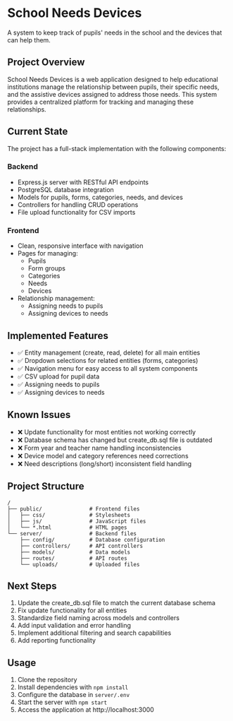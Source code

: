 # School Needs Devices

A system to keep track of pupils' needs in the school and the devices that can help them.

## Project Overview

School Needs Devices is a web application designed to help educational institutions manage the relationship between pupils, their specific needs, and the assistive devices assigned to address those needs. This system provides a centralized platform for tracking and managing these relationships.

## Current State

The project has a full-stack implementation with the following components:

### Backend
- Express.js server with RESTful API endpoints
- PostgreSQL database integration
- Models for pupils, forms, categories, needs, and devices
- Controllers for handling CRUD operations
- File upload functionality for CSV imports

### Frontend
- Clean, responsive interface with navigation
- Pages for managing:
  - Pupils
  - Form groups
  - Categories
  - Needs
  - Devices
- Relationship management:
  - Assigning needs to pupils
  - Assigning devices to needs

## Implemented Features

- ✅ Entity management (create, read, delete) for all main entities
- ✅ Dropdown selections for related entities (forms, categories)
- ✅ Navigation menu for easy access to all system components
- ✅ CSV upload for pupil data
- ✅ Assigning needs to pupils
- ✅ Assigning devices to needs

## Known Issues

- ❌ Update functionality for most entities not working correctly
- ❌ Database schema has changed but create_db.sql file is outdated
- ❌ Form year and teacher name handling inconsistencies
- ❌ Device model and category references need corrections
- ❌ Need descriptions (long/short) inconsistent field handling

## Project Structure

```
/
├── public/               # Frontend files
│   ├── css/              # Stylesheets
│   ├── js/               # JavaScript files
│   └── *.html            # HTML pages
└── server/               # Backend files
    ├── config/           # Database configuration
    ├── controllers/      # API controllers
    ├── models/           # Data models
    ├── routes/           # API routes
    └── uploads/          # Uploaded files
```

## Next Steps

1. Update the create_db.sql file to match the current database schema
2. Fix update functionality for all entities
3. Standardize field naming across models and controllers
4. Add input validation and error handling
5. Implement additional filtering and search capabilities
6. Add reporting functionality

## Usage

1. Clone the repository
2. Install dependencies with `npm install`
3. Configure the database in `server/.env`
4. Start the server with `npm start`
5. Access the application at http://localhost:3000
